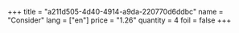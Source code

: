 +++
title = "a211d505-4d40-4914-a9da-220770d6ddbc"
name = "Consider"
lang = ["en"]
price = "1.26"
quantity = 4
foil = false
+++
